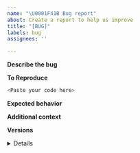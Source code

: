 ```yaml
---
name: "\U0001F41B Bug report"
about: Create a report to help us improve
title: "[BUG]"
labels: bug
assignees: ''

---
```


**Describe the bug**
<!--
A clear and concise description of what the bug is.
-->

**To Reproduce**
<!--
Add a Minimal, Complete, and Verifiable example (for more details, see e.g. https://stackoverflow.com/help/mcve

If the code is too long, feel free to put it in a public gist and link it in the issue: https://gist.github.com
-->

```python
<Paste your code here>
```

**Expected behavior**
<!--
A clear and concise description of what you expected to happen.
-->

**Additional context**
<!--
Add any other context about the problem here.
-->

**Versions**
<details>

<!--
Please run the following code snippet and paste the output here:
 
from sktime import show_versions; show_versions()
-->

</details>

<!-- Thanks for contributing! -->
